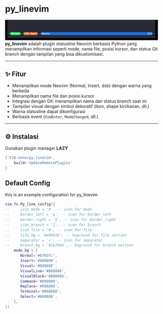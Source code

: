 # py_linevim
![Screenshot Statusline](./img/Picsart_25-06-14_13-55-53-067.jpg)
**py_linevim** adalah plugin statusline Neovim berbasis Python yang menampilkan informasi seperti mode, nama file, posisi kursor, dan status Git branch dengan tampilan yang bisa dikustomisasi.

---

## ✨ Fitur

- Menampilkan mode Neovim (Normal, Insert, dsb) dengan warna yang berbeda
- Menampilkan nama file dan posisi kursor
- Integrasi dengan Git: menampilkan nama dan status branch saat ini
- Tampilan visual dengan simbol dekoratif (ikon, shape kiri/kanan, dll.)
- Warna statusline dapat dikonfigurasi
- Berbasis event (`VimEnter`, `ModeChanged`, dll.)

---

## ⚙️ Instalasi

Gunakan plugin manager **LAZY**
```lua
{'F28-none/py_linevim',
    build='UpdateRemotePlugins'
}
```
## Default Config
this is an example configuration for py_linevim
```lua
vim.fn.Py_line_config({
--     icon_mode = '#', -- icon for mode 
--     border_left = '∆', -- icon for border_left
--     border_right = '§', -- icon for border_right
--     icon_branch = '', -- icon for branch
--     icon_file = '#', -- icon for file 
--     file_bg = '#e0601b', -- baground for file section
--     separator = '•', -- icon for separator
--     branch_bg = '#1b70e0',-- baground for branch section
    mode_bg = {
       Normal='#6f03fc',
       Insert='#000000',
       Visual='#888888',
       VisualLine='#888888',
       VisualBlock='#888888',
       Command='#000000',
       Replace='#888888',
       Terminal='#888888',
       Select='#888888',
    },
})
